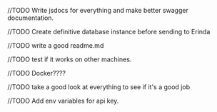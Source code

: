 //TODO Write jsdocs for everything and make better swagger documentation.

//TODO Create definitive database instance before sending to Erinda

//TODO write a good readme.md

//TODO test if it works on other machines.

//TODO Docker????

//TODO take a good look at everything to see if it's a good job

//TODO Add env variables for api key.
